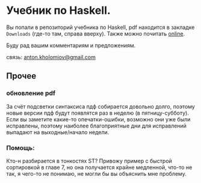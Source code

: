 Учебник по Haskell.
===========================

Вы попали в репозиторий учебника по Haskell, pdf 
находится в закладке `Downloads` (где-то там, справа вверху).
Также можно почитать 
[online](http://anton-k.github.com/ru-haskell-book/book/home.html).

Буду рад вашим комментариям и предложениям.

связь: anton.kholomiov@gmail.com



Прочее
---------

### обновление pdf

За счёт подсветки синтаксиса пдф собирается довольно долго,
поэтому новые версии пдф будут появлятся раз в неделю (в пятницу-субботу).
Если вы заметите какие-то опечатки-ошибки, возможно они уже были исправлены,
поэтому наиболее благоприятные дни для исправлений выпадают на
выходные/начало недели.


### Помощь:

Кто-н разбирается в тонкостях ST? Привожу пример с быстрой сортировкой
	в главе 7, но она получается крайне медленной, что-то не так, я чего-то
	не понимаю, не могли бы вы объяснить мне проблему.


